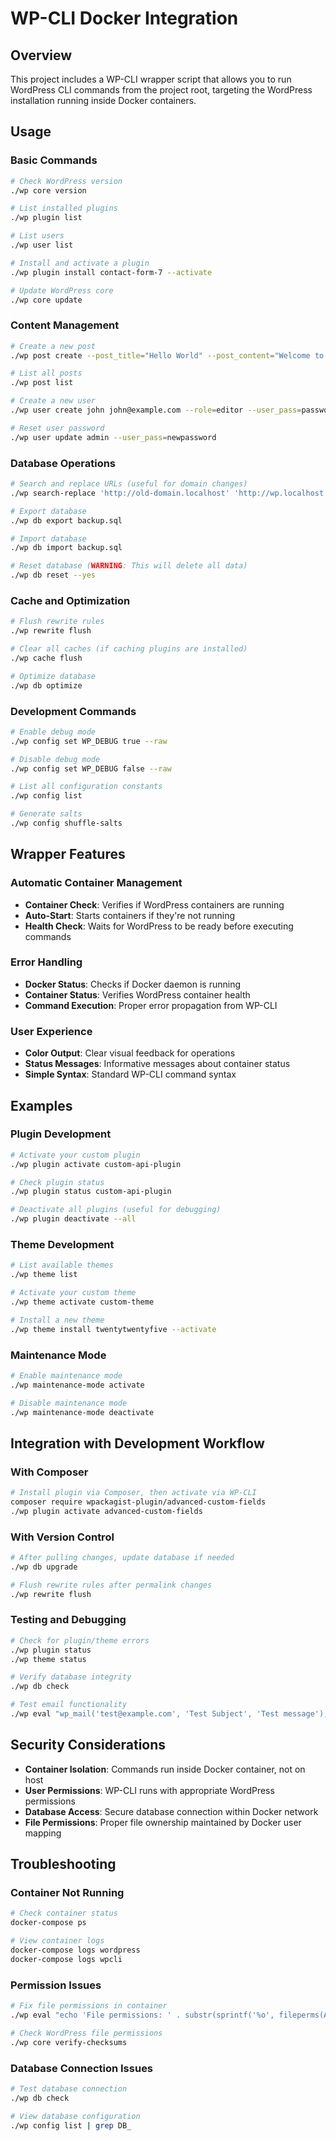 # WP-CLI Docker Integration

## Overview
This project includes a WP-CLI wrapper script that allows you to run WordPress CLI commands from the project root, targeting the WordPress installation running inside Docker containers.

## Usage

### Basic Commands
```bash
# Check WordPress version
./wp core version

# List installed plugins
./wp plugin list

# List users
./wp user list

# Install and activate a plugin
./wp plugin install contact-form-7 --activate

# Update WordPress core
./wp core update
```

### Content Management
```bash
# Create a new post
./wp post create --post_title="Hello World" --post_content="Welcome to WordPress" --post_status=publish

# List all posts
./wp post list

# Create a new user
./wp user create john john@example.com --role=editor --user_pass=password123

# Reset user password
./wp user update admin --user_pass=newpassword
```

### Database Operations
```bash
# Search and replace URLs (useful for domain changes)
./wp search-replace 'http://old-domain.localhost' 'http://wp.localhost'

# Export database
./wp db export backup.sql

# Import database
./wp db import backup.sql

# Reset database (WARNING: This will delete all data)
./wp db reset --yes
```

### Cache and Optimization
```bash
# Flush rewrite rules
./wp rewrite flush

# Clear all caches (if caching plugins are installed)
./wp cache flush

# Optimize database
./wp db optimize
```

### Development Commands
```bash
# Enable debug mode
./wp config set WP_DEBUG true --raw

# Disable debug mode
./wp config set WP_DEBUG false --raw

# List all configuration constants
./wp config list

# Generate salts
./wp config shuffle-salts
```

## Wrapper Features

### Automatic Container Management
- **Container Check**: Verifies if WordPress containers are running
- **Auto-Start**: Starts containers if they're not running
- **Health Check**: Waits for WordPress to be ready before executing commands

### Error Handling
- **Docker Status**: Checks if Docker daemon is running
- **Container Status**: Verifies WordPress container health
- **Command Execution**: Proper error propagation from WP-CLI

### User Experience
- **Color Output**: Clear visual feedback for operations
- **Status Messages**: Informative messages about container status
- **Simple Syntax**: Standard WP-CLI command syntax

## Examples

### Plugin Development
```bash
# Activate your custom plugin
./wp plugin activate custom-api-plugin

# Check plugin status
./wp plugin status custom-api-plugin

# Deactivate all plugins (useful for debugging)
./wp plugin deactivate --all
```

### Theme Development
```bash
# List available themes
./wp theme list

# Activate your custom theme
./wp theme activate custom-theme

# Install a new theme
./wp theme install twentytwentyfive --activate
```

### Maintenance Mode
```bash
# Enable maintenance mode
./wp maintenance-mode activate

# Disable maintenance mode
./wp maintenance-mode deactivate
```

## Integration with Development Workflow

### With Composer
```bash
# Install plugin via Composer, then activate via WP-CLI
composer require wpackagist-plugin/advanced-custom-fields
./wp plugin activate advanced-custom-fields
```

### With Version Control
```bash
# After pulling changes, update database if needed
./wp db upgrade

# Flush rewrite rules after permalink changes
./wp rewrite flush
```

### Testing and Debugging
```bash
# Check for plugin/theme errors
./wp plugin status
./wp theme status

# Verify database integrity
./wp db check

# Test email functionality
./wp eval "wp_mail('test@example.com', 'Test Subject', 'Test message');"
```

## Security Considerations

- **Container Isolation**: Commands run inside Docker container, not on host
- **User Permissions**: WP-CLI runs with appropriate WordPress permissions
- **Database Access**: Secure database connection within Docker network
- **File Permissions**: Proper file ownership maintained by Docker user mapping

## Troubleshooting

### Container Not Running
```bash
# Check container status
docker-compose ps

# View container logs
docker-compose logs wordpress
docker-compose logs wpcli
```

### Permission Issues
```bash
# Fix file permissions in container
./wp eval "echo 'File permissions: ' . substr(sprintf('%o', fileperms(ABSPATH)), -4);"

# Check WordPress file permissions
./wp core verify-checksums
```

### Database Connection Issues
```bash
# Test database connection
./wp db check

# View database configuration
./wp config list | grep DB_
```
